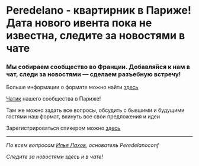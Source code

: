 # **Peredelano - квартирник** в Париже! Дата нового ивента пока не известна, следите за новостями в чате

### Мы собираем сообщество во Франции. Добавляйся к нам в чат, следи за новостями — сделаем разъебную встречу!

Больше информации о формате можно найти [здесь](/./confs/standard.md)

[Чатик](https://t.me/peredelano_France) нашего сообщества в Париже! 

Там же можно задать все вопросы, обсудить с бывшими и будущими гостями наш формат, вкинуть все свои предложения и идеи

Зарегистрироваться спикером можно [здесь](/./guides/tech-speech.md)

---

_По всем вопросам [Илья Лахов](https://t.me/ilakhov), основатель Peredelanoconf_

_Следите за новостями здесь и в чате!_

